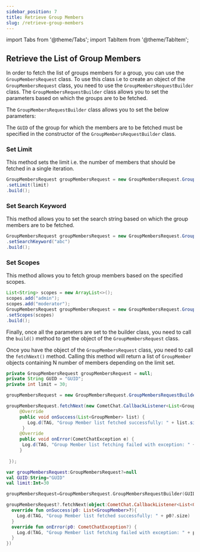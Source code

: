 ```yaml
---
sidebar_position: 7
title: Retrieve Group Members
slug: /retrieve-group-members
---
```


import Tabs from '@theme/Tabs';
import TabItem from '@theme/TabItem';

## Retrieve the List of Group Members

In order to fetch the list of groups members for a group, you can use the `GroupMembersRequest` class. To use this class i.e to create an object of the `GroupMembersRequest` class, you need to use the `GroupMembersRequestBuilder` class. The `GroupMembersRequestBuilder` class allows you to set the parameters based on which the groups are to be fetched.

The `GroupMembersRequestBuilder` class allows you to set the below parameters:

The `GUID` of the group for which the members are to be fetched must be specified in the constructor of the `GroupMembersRequestBuilder` class.

### Set Limit

This method sets the limit i.e. the number of members that should be fetched in a single iteration.

<Tabs>
<TabItem value="Java" label="Java">

```java
GroupMembersRequest groupMembersRequest = new GroupMembersRequest.GroupMembersRequestBuilder(GUID)
.setLimit(limit)
.build();
```
</TabItem>
</Tabs>

### Set Search Keyword

This method allows you to set the search string based on which the group members are to be fetched.

<Tabs>
<TabItem value="Java" label="Java">

```java
GroupMembersRequest groupMembersRequest = new GroupMembersRequest.GroupMembersRequestBuilder(GUID)
.setSearchKeyword("abc")
.build();
```
</TabItem>
</Tabs>


### Set Scopes

This method allows you to fetch group members based on the specified scopes.

<Tabs>
<TabItem value="Java" label="Java">

```java
List<String> scopes = new ArrayList<>();
scopes.add("admin");
scopes.add("moderator");
GroupMembersRequest groupMembersRequest = new GroupMembersRequest.GroupMembersRequestBuilder(GUID)
.setScopes(scopes)
.build();
```
</TabItem>
</Tabs>


Finally, once all the parameters are set to the builder class, you need to call the `build()` method to get the object of the `GroupMembersRequest` class.

Once you have the object of the `GroupMembersRequest` class, you need to call the `fetchNext()` method. Calling this method will return a list of `GroupMember` objects containing N number of members depending on the limit set.


<Tabs>
<TabItem value="Java" label="Java">

```java
private GroupMembersRequest groupMembersRequest = null;
private String GUID = "GUID";
private int limit = 30;

groupMembersRequest = new GroupMembersRequest.GroupMembersRequestBuilder(GUID).setLimit(limit).build();

groupMembersRequest.fetchNext(new CometChat.CallbackListener<List<GroupMember>>(){
     @Override
     public void onSuccess(List<GroupMember> list) {
        Log.d(TAG, "Group Member list fetched successfully: " + list.size());
      }
     @Override
     public void onError(CometChatException e) {
      Log.d(TAG, "Group Member list fetching failed with exception: " + e.getMessage());
     }
            
 });
```
</TabItem>
<TabItem value="Kotlin" label="Kotlin">

```kotlin
var groupMembersRequest:GroupMembersRequest?=null
val GUID:String="GUID"
val limit:Int=30

groupMembersRequest=GroupMembersRequest.GroupMembersRequestBuilder(GUID).setLimit(limit).build()

groupMembersRequest?.fetchNext(object:CometChat.CallbackListener<List<GroupMember>>(){
  override fun onSuccess(p0: List<GroupMember>?){
    Log.d(TAG, "Group Member list fetched successfully: " + p0?.size)
  }
  override fun onError(p0: CometChatException?) {
    Log.d(TAG, "Group Member list fetching failed with exception: " + p0?.message)
  }
})
```
</TabItem>
</Tabs>

